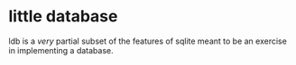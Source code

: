
# little database

ldb is a *very* partial subset of the features of sqlite meant to be an exercise in implementing a database.

